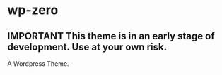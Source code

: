 wp-zero
=======

IMPORTANT This theme is in an early stage of development. Use at your own risk.
-------------------------------------------------------------------------------

A Wordpress Theme.
